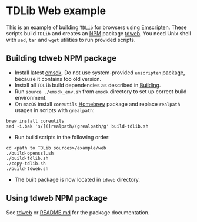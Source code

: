 # TDLib Web example

This is an example of building `TDLib` for browsers using [Emscripten](https://github.com/kripken/emscripten).
These scripts build `TDLib` and creates an [NPM](https://www.npmjs.com/) package [tdweb](https://www.npmjs.com/package/@arseny30/tdweb).
You need Unix shell with `sed`, `tar` and `wget` utilities to run provided scripts.

## Building tdweb NPM package

* Install latest [emsdk](https://kripken.github.io/emscripten-site/docs/getting_started/downloads.html). Do not use system-provided `emscripten` package, because it contains too old version.
* Install all `TDLib` build dependencies as described in [Building](https://github.com/tdlib/td#building).
* Run `source ./emsdk_env.sh` from `emsdk` directory to set up correct build environment.
* On `macOS` install `coreutils` [Homebrew](https://brew.sh) package and replace `realpath` usages in scripts with `grealpath`:
```
brew install coreutils
sed -i.bak 's/[(]realpath/(grealpath/g' build-tdlib.sh
```
* Run build scripts in the following order:
```
cd <path to TDLib sources>/example/web
./build-openssl.sh
./build-tdlib.sh
./copy-tdlib.sh
./build-tdweb.sh
```
* The built package is now located in `tdweb` directory.

## Using tdweb NPM package

See [tdweb](https://www.npmjs.com/package/@arseny30/tdweb) or [README.md](https://github.com/tdlib/td/tree/master/example/web/tdweb/README.md) for the package documentation.
